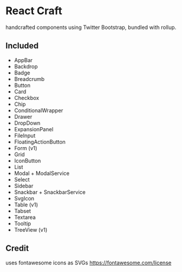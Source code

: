 # React Craft

handcrafted components using Twitter Bootstrap, bundled with rollup.


## Included

- AppBar
- Backdrop
- Badge
- Breadcrumb
- Button
- Card
- Checkbox
- Chip
- ConditionalWrapper
- Drawer
- DropDown
- ExpansionPanel
- FileInput
- FloatingActionButton
- Form (v1)
- Grid
- IconButton
- List
- Modal + ModalService
- Select
- Sidebar
- Snackbar + SnackbarService
- SvgIcon
- Table (v1)
- Tabset
- Textarea
- Tooltip
- TreeView (v1)


## Credit 

uses fontawesome icons as SVGs
https://fontawesome.com/license
